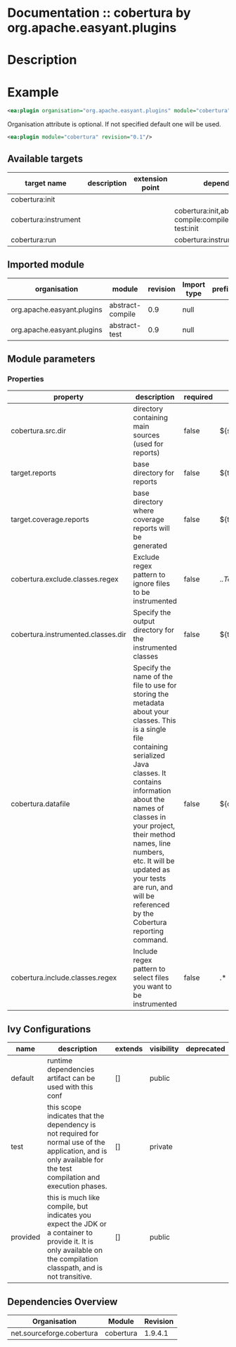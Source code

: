 # Documentation :: cobertura by org.apache.easyant.plugins

# Description

# Example

```xml
<ea:plugin organisation="org.apache.easyant.plugins" module="cobertura" revision="0.1"/>
```
Organisation attribute is optional. If not specified default one will be used.

```xml
<ea:plugin module="cobertura" revision="0.1"/>
```

## Available targets

|target name|description|extension point|depends|
|-----------|-----------|---------------|-------|
|cobertura:init||||
|cobertura:instrument|||cobertura:init,abstract-compile:compile,abstract-test:init|
|cobertura:run|||cobertura:instrument|

## Imported module

|organisation|module|revision|Import type|prefix|
|------------|------|--------|-----------|------|
|org.apache.easyant.plugins|abstract-compile|0.9|null||
|org.apache.easyant.plugins|abstract-test|0.9|null||

## Module parameters

### Properties

|property|description|required|default value|
|--------|-----------|--------|-------------|
|cobertura.src.dir|directory containing main sources (used for reports)|false|${src.main.java}|
|target.reports|base directory for reports|false|${target}/reports|
|target.coverage.reports|base directory where coverage reports will be generated|false|${target.reports}/coverage|
|cobertura.exclude.classes.regex|Exclude regex pattern to ignore files to be instrumented|false|.*\.Test.*|
|cobertura.instrumented.classes.dir|Specify the output directory for the instrumented classes|false|${target}/coverage|
|cobertura.datafile|Specify the name of the file to use for storing the metadata about your classes. This is a single file containing serialized Java classes. It contains information about the names of classes in your project, their method names, line numbers, etc. It will be updated as your tests are run, and will be referenced by the Cobertura reporting command.|false|${cobertura.instrumented.classes.dir}/cobertura.ser|
|cobertura.include.classes.regex|Include regex pattern to select files you want to be instrumented|false|.*|

## Ivy Configurations

|name|description|extends|visibility|deprecated|
|----|-----------|-------|----------|----------|
|default|runtime dependencies artifact can be used with this conf|[]|public||
|test|this scope indicates that the dependency is not required for normal use of the application, and is only available for the test compilation and execution phases.|[]|private||
|provided|this is much like compile, but indicates you expect the JDK or a container to provide it. It is only available on the compilation classpath, and is not transitive.|[]|public||

## Dependencies Overview

|Organisation|Module|Revision|
|------------|------|--------|
|net.sourceforge.cobertura|cobertura|1.9.4.1|

